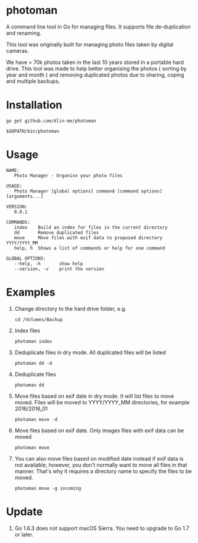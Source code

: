 

# photoman

A command line tool in Go for managing files. It supports file de-duplication and renaming.

This tool was originally built for managing photo files taken by digital cameras. 

We have > 70k photos taken in the last 10 years stored in a portable hard drive. This tool was made to help better organising
the photos ( sorting by year and month ) and removing duplicated photos due to sharing, coping and multiple backups. 


# Installation

```
go get github.com/dlin-me/photoman

$GOPATH/bin/photoman
```

# Usage

```
NAME:
   Photo Manager - Organise your photo files

USAGE:
   Photo Manager [global options] command [command options] [arguments...]

VERSION:
   0.0.1

COMMANDS:
   index	Build an index for files in the current directory
   dd		Remove duplicated files
   move		Move files with exif data to proposed directory YYYY/YYYY_MM
   help, h	Shows a list of commands or help for one command
   
GLOBAL OPTIONS:
   --help, -h		show help
   --version, -v	print the version
```

# Examples

1. Change directory to the hard drive folder, e.g.

    ````
    cd /Volumes/Backup
    ````
    
1. Index files

    ```
    photoman index
    ```
    
1. Deduplicate files in dry mode. All duplicated files will be listed

    ```
    photoman dd -d
    ```
   
1. Deduplicate files

    ```
    photoman dd
    ```
   
1. Move files based on exif date in dry mode. It will list files to move moved. Files will be moved to YYYY/YYYY_MM directories, for example 2016/2016_01

    ```
    photoman move -d
    ```
   
1. Move files based on exif date. Only images files with exif data can be moved

    ```
    photoman move
    ```
   
1. You can also move files based on modified date instead if exif data is not available, however, you don't normally want to move all files in that manner. That's why it requires a directory name to specify the files to be moved.

    ```
    photoman move -g incoming
    ```

# Update

1. Go 1.6.3 does not support macOS Sierra. You need to upgrade to Go 1.7 or later.
